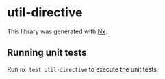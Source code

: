 # util-directive

This library was generated with [Nx](https://nx.dev).

## Running unit tests

Run `nx test util-directive` to execute the unit tests.
